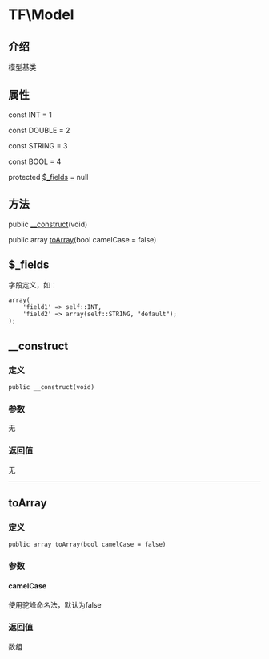 # TF\\Model
## 介绍
模型基类

## 属性
const INT = 1

const DOUBLE = 2

const STRING = 3

const BOOL = 4

protected [$\_fields](#_fields) = null

## 方法
public [__construct](#__construct)(void)

public array [toArray](#toarray)(bool camelCase = false)


## $\_fields
字段定义，如：

    array(
        'field1' => self::INT,
        'field2' => array(self::STRING, "default");
    );

## __construct
### 定义
    public __construct(void)
### 参数
无
### 返回值
无

-----

## toArray
### 定义
    public array toArray(bool camelCase = false)
### 参数
#### camelCase
使用驼峰命名法，默认为false
### 返回值
数组
